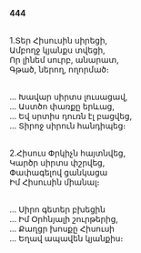 **444**

\
1.Տեր Հիսուսին սիրեցի,\
Ամբողջ կյանքս տվեցի,\
Որ լինեմ սուրբ, անարատ,\
Գթած, ներող, ողորմած։

\
 ... Խավար սիրտս լուսացավ,\
 ... Աստծո փառքը երևաց,\
 ... Եվ սրտիս դուռն էլ բացվեց,\
 ... Տիրոջ սիրուն հանդիպեց։

\
2.Հիսուս Փրկիչն հայտնվեց,\
Կարծր սիրտս փշրվեց,\
Փափագելով ցանկացա\
Իմ Հիսուսին միանալ։

\
 ... Սիրո գետեր բխեցին\
 ... Իմ Օրհնյալի շուրթերից,\
 ... Քաղցր խոսքը Հիսուսի\
 ... Եղավ ապավեն կյանքիս։
